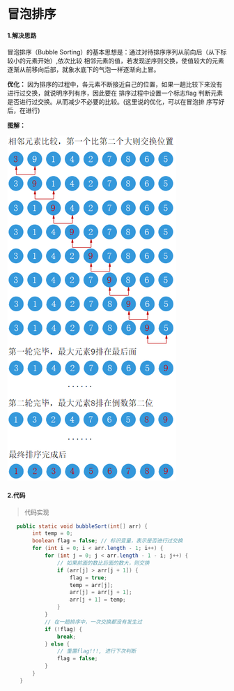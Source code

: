 # 冒泡排序

#### 1.解决思路

冒泡排序（Bubble Sorting）的基本思想是：通过对待排序序列从前向后（从下标较小的元素开始）,依次比较
相邻元素的值，若发现逆序则交换，使值较大的元素逐渐从前移向后部，就象水底下的气泡一样逐渐向上冒。

**优化：**
因为排序的过程中，各元素不断接近自己的位置，如果一趟比较下来没有进行过交换，就说明序列有序，因此要在
排序过程中设置一个标志flag 判断元素是否进行过交换。从而减少不必要的比较。(这里说的优化，可以在冒泡排
序写好后，在进行)



**图解：**

![5.1](../assets/5.1.png)



#### 2.代码

> 代码实现

```java
   public static void bubbleSort(int[] arr) {
        int temp = 0;
        boolean flag = false; // 标识变量，表示是否进行过交换
        for (int i = 0; i < arr.length - 1; i++) {
            for (int j = 0; j < arr.length - 1 - i; j++) {
                // 如果前面的数比后面的数大，则交换
                if (arr[j] > arr[j + 1]) {
                    flag = true;
                    temp = arr[j];
                    arr[j] = arr[j + 1];
                    arr[j + 1] = temp;
                }
            }
            // 在一趟排序中，一次交换都没有发生过
            if (!flag) {
                break;
            } else {
                // 重置flag!!!, 进行下次判断
                flag = false;
            }
        }
    }
```

